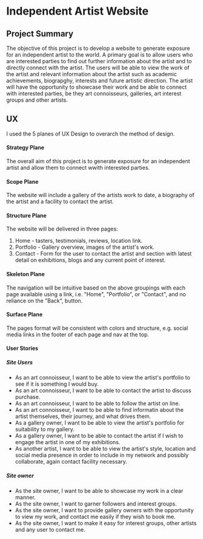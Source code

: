 # Independent Artist Website

## Project Summary

The objective of this project is to develop a website to generate exposure for an independent artist to the world. 
A primary goal is to allow users who are interested parties to find out further information about
 the artist and to directly connect with the artist.
 The users will be able to view the work of the artist and relevant information about the artist 
 such as academic achievements, biograpghy, interests and future artistic direction. 
 The artist will have the opportunity to showcase their work and be able to connect with interested 
 parties, be they art connoisseurs, galleries, art interest groups and other artists. 
 
 ## UX

 I used the 5 planes of UX Design to overarch the method of design. 

#### Strategy Plane    
The overall aim of this project is to generate exposure for an independent artist and allow
    them to connect wwith interested parties.

#### Scope Plane
The website will include a gallery of the artists work to date, a biography of the artist
and a facility to contact the artist. 

#### Structure Plane
The website will be delivered in three pages:

1. Home - tasters, testimonials, reviews, location link.
2. Portfolio - Gallery overview, images of the artist's work.
3. Contact - Form for the user to contact the artist and section with latest detail on 
    exhibitions, blogs and any current point of interest. 

#### Skeleton Plane
The navigation will be intuitive based on the above groupings with each page available 
using a link, i.e. "Home", "Portfolio", or "Contact", and no reliance on the "Back", button. 

#### Surface Plane
The pages format will be  consistent with colors and structure, e.g. social media links
 in the footer of each page and nav at the top. 


 #### User Stories
 
 ##### Site Users
 - As an art connoisseur, I want to be able to view the artist's portfolio to see if it is 
 something I would buy.
 - As an art connoisseur, I want to be able to contact the artist to discuss purchase.
 - As an art connoisseur, I want to be able to follow the artist on line. 
 - As an art connoisseur, I want to be able to find informatin about the artist themselves, their journey,
  and what drives them.
 - As a gallery owner, I want to be able to view the artist's portfolio for suitability to my gallery.
 - As a gallery owner, I want to be able to contact the artist if I wish to engage the artist in one 
 of my exhibitions. 
 - As another artist, I want to be able to view the artist's style, location and social media presence in order to
 include in my network and possibly collaborate, again contact facility necessary.

 ##### Site owner
 - As the site owner, I want to be able to showcase my work in a clear manner.
 - As the site owner, I want to garner followers and interest groups. 
 - As the site owner, I want to provide gallery owners with the opportunity to view my work, and contact me 
 easily if they  wish to book me. 
 - As the site owner, I want to make it easy for interest groups, other artists and any user to contact me. 